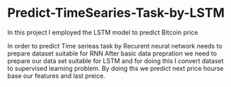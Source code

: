 # Predict-TimeSearies-Task-by-LSTM

In this project I employed the LSTM model to predict Bitcoin price

In order to predict Time serieas task by Recurent neural network needs to prepare dataset suitable for RNN
After basic data prepration we need to prepare our data set suitable for LSTM and for doing this I convert dataset to 
supervised learning problem.
By doing ths we predict next price hourse base our features and last preice.

